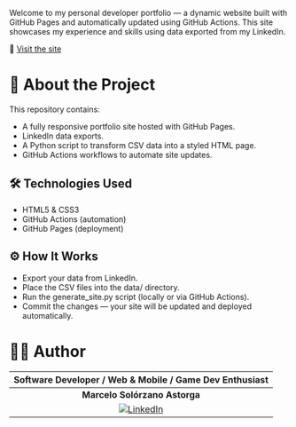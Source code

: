 Welcome to my personal developer portfolio — a dynamic website built with GitHub Pages and automatically updated using GitHub Actions. This site showcases my experience and skills using data exported from my LinkedIn.

🔗 [Visit the site](https://solorzanomarcelo.github.io)

# 🚀 About the Project

This repository contains:
- A fully responsive portfolio site hosted with GitHub Pages.
- LinkedIn data exports.
- A Python script to transform CSV data into a styled HTML page.
- GitHub Actions workflows to automate site updates.

## 🛠️ Technologies Used
- HTML5 & CSS3
- GitHub Actions (automation)
- GitHub Pages (deployment)

## ⚙️ How It Works
- Export your data from LinkedIn.
- Place the CSV files into the data/ directory.
- Run the generate_site.py script (locally or via GitHub Actions).
- Commit the changes — your site will be updated and deployed automatically.

# 👨‍💻 Author
|                                                            Software Developer / Web & Mobile / Game Dev Enthusiast                                                                                                                        |
| :---------------------------------------------------------------------------------------------------------------------------------------------------------------------------------------------------------------------------------------: |
|                                                                                                       **Marcelo Solórzano Astorga**                                                                                                       |
| [![LinkedIn](https://img.shields.io/badge/LinkedIn-Connect-blue?logo=linkedin)](https://www.linkedin.com/in/marcelosolorzano) |
